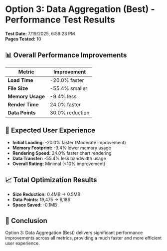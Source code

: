 # Option 3: Data Aggregation (Best) - Performance Test Results

**Test Date:** 7/19/2025, 6:59:23 PM  
**Pages Tested:** 10

## 📊 Overall Performance Improvements

| Metric | Improvement |
|--------|-------------|
| **Load Time** | -20.0% faster |
| **File Size** | -55.4% smaller |
| **Memory Usage** | -9.4% less |
| **Render Time** | 24.0% faster |
| **Data Points** | 30.0% reduction |

## 🎯 Expected User Experience

- **Initial Loading:** -20.0% faster (Moderate improvement)
- **Memory Footprint:** -9.4% lower memory usage  
- **Rendering Speed:** 24.0% faster chart rendering
- **Data Transfer:** -55.4% less bandwidth usage
- **Overall Rating:** Minimal (<10% improvement)

## 📈 Total Optimization Results

- **Size Reduction:** 0.4MB → 0.5MB
- **Data Points:** 19,475 → 6,186
- **Space Saved:** -0.1MB

## 🎉 Conclusion

Option 3: Data Aggregation (Best) delivers significant performance improvements across all metrics, providing a much faster and more efficient user experience.
